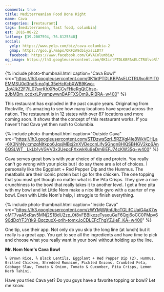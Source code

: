 ```yaml
---
comments: true
title: Mediterreanian Food Done Right
name: Cava
categories: [restaurant]
tags: [mediterranean, fast food, columbia]
est: 2016-08-22
latlong: [39.2007594,-76.8125548]
social:
  yelp: https://www.yelp.com/biz/cava-columbia-2
  gmap: https://goo.gl/maps/QRFzA9d5iyxsLLDT7
  facebook: https://www.facebook.com/CAVAColumbia/
og_image: https://lh3.googleusercontent.com/0K1irtPTDLKBPAsELCTRUlvoRlYlT0EMMSU0d3nd5-no1gL35eHcKcbXWB9Kwo-_1oVJkZ2F7iL07svrKhXPtoCCyFHieRgQtChse-zJbMBm_ccdxrLPysmpwwnBAPFXSOm9JRlBRA=w400
---
```


{%
  include photo-thumbnail.html 
  caption="Cava Bowl"
  src="https://lh3.googleusercontent.com/0K1irtPTDLKBPAsELCTRUlvoRlYlT0EMMSU0d3nd5-no1gL35eHcKcbXWB9Kwo-_1oVJkZ2F7iL07svrKhXPtoCCyFHieRgQtChse-zJbMBm_ccdxrLPysmpwwnBAPFXSOm9JRlBRA=w400"
%}

This restaurant has exploded in the past couple years. Originating from Rockville, it's amazing to see how many locations have spread across the nation. The restaurant is in 12 states with over 87 locations and more coming soon. It shows that the concept of this restaurant works. If you haven't had Cava yet then rush to Columbia.

<!--more-->

{%
  include photo-thumbnail.html 
  caption="Outside Cava"
  src="https://lh3.googleusercontent.com/STDzwsSzrl_5RZXgl4le8WkVCHLa-6X3NhNvicmzqNItkpo6JqxjMBxj2nXVDeccnLjfySGngn8HlQSBHGV2kp6An6QSLWT__LkLb1vVGVV3x3UepcFXxwkKu9eDm6iEFJ74cKW35g=w400"
%}

Cava serves great bowls with your choice of dip and protein. You really can't go wrong with your picks but I do say there are a lot of choices. I personally like the Eggplant + Red Pepper Dip and the Hummus. The meatballs are their iconic protein but I go for the chicken. The one topping that you must get though no matter what is the Pita Crisps. They give a nice crunchiness to the bowl that really takes it to another level. I get a free pita with my bowl and let Little Nom make a nice little gyro with a quarter of my bowl. Even with Little Nom's help, I struggle to finish everything.

{%
  include photo-thumbnail.html 
  caption="Inside Cava"
  src="https://lh3.googleusercontent.com/zWYMjWjtnfJbcTGLifCUaiG4aX7woMT7vaA5xRav5MNj2S1BdU2zp_0t8vFBBikezeTyaeuGaF6Qgj6oCC0PMpv690dDqYF3Ytk9-BqczuoX-orIh-tomxJoCDLEFcThgYZJieF_KA=w400"
%}

One tip, use their app. Not only do you skip the long line (at lunch) but it really is a great app. You get to see all the ingredients and have time to pick and choose what you really want in your bowl without holding up the line.  

**Mr. Nom Nom's Cava Bowl**
```
½ Brown Rice, ½ Black Lentils, Eggplant + Red Pepper Dip (2), Hummus, Grilled Chicken, Shredded Romaine, Pickled Onions, Crumbled Feta, Cabbage Slaw, Tomato & Onion, Tomato & Cucumber, Pita Crisps, Lemon Herb Tahini.
```

Have you tried Cava yet? Do you guys have a favorite topping or bowl? Let me know.
